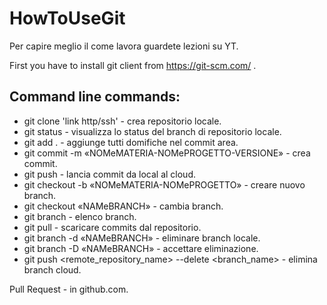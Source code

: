 # HowToUseGit

Per capire meglio il come lavora guardete lezioni su YT.

First you have to install git client from https://git-scm.com/ .

## Command line commands:
- git clone 'link http/ssh'                  - crea repositorio locale.
- git status                                 - visualizza lo status del branch di repositorio locale.
- git add .                                  - aggiunge tutti domifiche nel commit area.
- git commit  -m «NOMeMATERIA-NOMePROGETTO-VERSIONE»  - crea commit.
- git push                                   - lancia commit da local al cloud.
- git checkout -b «NOMeMATERIA-NOMePROGETTO» - сreare nuovo branch.
- git checkout  «NAMeBRANCH»                 - cambia branch.
- git branch                                 - elenco branch.
- git pull                                   - scaricare commits dal repositorio.
- git branch -d «NAMeBRANCH»                 - eliminare branch locale.
- git branch -D «NAMeBRANCH»                 - accettare eliminazione.
- git push <remote_repository_name> --delete <branch_name> - elimina branch cloud.

Pull Request - in github.com.
